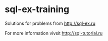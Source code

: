 # sql-ex-training
Solutions for problems from http://sql-ex.ru

For more information vivsit http://sql-tutorial.ru
